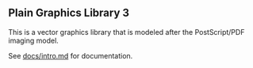 Plain Graphics Library 3
----------------------------------------------------------------


This is a vector graphics library that is modeled after the
PostScript/PDF imaging model.

See [docs/intro.md](docs/intro.md) for documentation.
